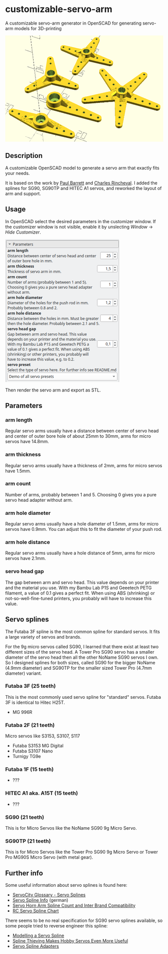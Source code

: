 # customizable-servo-arm
A customizable servo-arm generator in OpenSCAD for generating servo-arm models for 3D-printing

![Demo](img/customizable-servo-arm-demo.png)

## Description

A customizable OpenSCAD model to generate a servo arm that exactly fits your needs.

It is based on the work by [Paul Barrett](https://github.com/hugokernel/OpenSCAD_ServoArms) and [Charles Rincheval](https://www.thingiverse.com/thing:630862). I added the splines for SG90, SG90TP and HITEC A1 servos, and reworked the layout of arm and support.

## Usage

In OpenSCAD select the desired parameters in the customizer window. If the customizer window is not visible, enable it by unslecting *Window* -> *Hide Customizer*.

![Customizer](img/customizer-parameters.png)

Then render the servo arm and export as STL.

## Parameters

### arm length

Regular servo arms usually have a distance between center of servo head and center of outer bore hole of about 25mm to 30mm, arms for micro servos have 14.8mm.

### arm thickness

Regular servo arms usually have a thickness of 2mm, arms for micro servos have 1.5mm.

### arm count

Number of arms, probably between 1 and 5. Choosing 0 gives you a pure servo head adapter without arm.

### arm hole diameter

Regular servo arms usually have a hole diameter of 1.5mm, arms for micro servos have 0.9mm. You can adjust this to fit the diameter of your push rod. 

### arm hole distance

Regular servo arms usually have a hole distance of 5mm, arms for micro servos have 2.1mm.

### servo head gap

The gap between arm and servo head. This value depends on your printer and the material you use. With my Bambu Lab P1S and Geeetech PETG filament, a value of 0.1 gives a perfect fit. When using ABS (shrinking) or not-so-well-fine-tuned printers, you probably will have to increase this value.

## Servo splines

The Futaba 3F spline is the most common spline for standard servos. It fits a large variety of servos and brands.

For the 9g micro servos called SG90, I learned that there exist at least two different sizes of the servo head. A Tower Pro SG90 servo has a smaller diameter of the servo head then all the other NoName SG90 servos I own. So I designed splines for both sizes, called SG90 for the bigger NoName (4.9mm diameter) and SG90TP for the smaller sized Tower Pro (4.7mm diameter) variant.

### Futaba 3F (25 teeth)

This is the most commonly used servo spline for "standard" servos. Futaba 3F is identical to Hitec H25T.

* MG 996R

### Futaba 2F (21 teeth)

Micro servos like S3153, S3107, S117

* Futaba S3153 MG Digital
* Futaba S3107 Nano
* Turnigy TG9e

### Futaba 1F (15 teeth)

* ???

### HITEC A1 aka. A15T (15 teeth)

* ???

### SG90 (21 teeth)

This is for Micro Servos like the NoName SG90 9g Micro Servo.

### SG90TP (21 teeth)

This is for Micro Servos like the Tower Pro SG90 9g Micro Servo or Tower Pro MG90S Micro Servo (with metal gear).

## Further info

Some useful information about servo splines is found here:

* [ServoCity Glossary - Servo Splines](https://www.servocity.com/glossary#servo-splines)
* [Servo Spline Info](https://www.hepf.at/servo-spline-information/) (german)
* [Servo Horn Arm Spline Count and Inter Brand Compatibility](https://www.rcgroups.com/forums/showpost.php?p=13441675)
* [RC Servo Spline Chart](https://www.robotdigg.com/news/168/RC-Servo-Spline-Chart)


There seems to be no real specification for SG90 servo splines available, so some people tried to reverse engineer this spline:

* [Modelling a Servo Spline](https://community.robotshop.com/blog/show/modelling-a-servo-spline)
* [Spline Thieving Makes Hobby Servos Even More Useful](https://hackaday.com/2015/02/01/spline-thieving-makes-hobby-servos-even-more-useful/)
* [Servo Spline Adapters](http://projectsbyjb.blogspot.com/2014/11/servo-spline-adapters.html)

